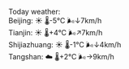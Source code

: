 Today weather:  
Beijing: ☀️ 🌡️-5°C 🌬️↓7km/h  
Tianjin: ☀️ 🌡️+4°C 🌬️↗7km/h  
Shijiazhuang: ☀️ 🌡️-1°C 🌬️↓4km/h  
Tangshan: ☁️ 🌡️+2°C 🌬️→9km/h  
